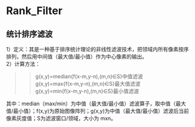 # Rank_Filter
## 统计排序滤波
1）定义：其是一种基于排序统计理论的非线性滤波技术，把领域内所有像素按序排列，然后用中间值（最大值/最小值）作为中心像素的输出。<br/>
2）计算方法：<br/>
>>g(x,y)=median{f(x-m,y-n),(m,n)∈S}中值滤波<br/>
>>g(x,y)=max{f(x-m,y-n),(m,n)∈S}最大值滤波<br/>
>>g(x,y)=min{f(x-m,y-n),(m,n)∈S}最小值滤波<br/>

其中：median（max/min）为中值（最大值/最小值）滤波算子，取中值（最大值/最小值）；f(x,y)为原始图像阵列；g(x,y)为中值（最大值/最小值）滤波后当前像素灰度值；S为滤波窗口/领域，大小为 mxn。<br/>
